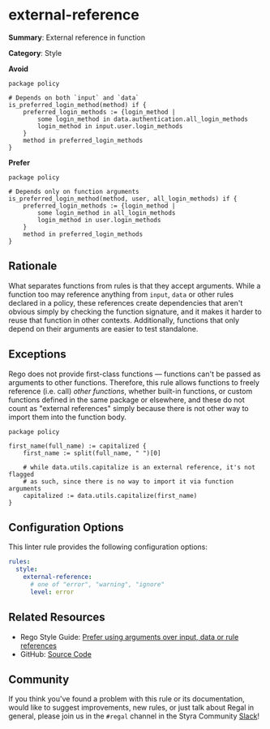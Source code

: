 # external-reference

**Summary**: External reference in function

**Category**: Style

**Avoid**
```rego
package policy

# Depends on both `input` and `data`
is_preferred_login_method(method) if {
    preferred_login_methods := {login_method |
        some login_method in data.authentication.all_login_methods
        login_method in input.user.login_methods
    }
    method in preferred_login_methods
}
```

**Prefer**
```rego
package policy

# Depends only on function arguments
is_preferred_login_method(method, user, all_login_methods) if {
    preferred_login_methods := {login_method |
        some login_method in all_login_methods
        login_method in user.login_methods
    }
    method in preferred_login_methods
}
```

## Rationale

What separates functions from rules is that they accept arguments. While a function too may reference anything from
`input`, `data` or other rules declared in a policy, these references create dependencies that aren't obvious simply by
checking the function signature, and it makes it harder to reuse that function in other contexts. Additionally,
functions that only depend on their arguments are easier to test standalone.

## Exceptions

Rego does not provide first-class functions — functions can't be passed as arguments to other functions. Therefore, this
rule allows functions to freely reference (i.e. call) _other functions_, whether built-in functions, or custom functions
defined in the same package or elsewhere, and these do not count as "external references" simply because there is not
other way to import them into the function body.

```rego
package policy

first_name(full_name) := capitalized {
    first_name := split(full_name, " ")[0]

    # while data.utils.capitalize is an external reference, it's not flagged
    # as such, since there is no way to import it via function arguments
    capitalized := data.utils.capitalize(first_name)
}
```

## Configuration Options

This linter rule provides the following configuration options:

```yaml
rules:
  style:
    external-reference:
      # one of "error", "warning", "ignore"
      level: error
```

## Related Resources

- Rego Style Guide: [Prefer using arguments over input, data or rule references](https://github.com/StyraInc/rego-style-guide#prefer-using-arguments-over-input-data-or-rule-references)
- GitHub: [Source Code](https://github.com/StyraInc/regal/blob/main/bundle/regal/rules/style/external-reference/external_reference.rego)

## Community

If you think you've found a problem with this rule or its documentation, would like to suggest improvements, new rules,
or just talk about Regal in general, please join us in the `#regal` channel in the Styra Community
[Slack](https://inviter.co/styra)!
